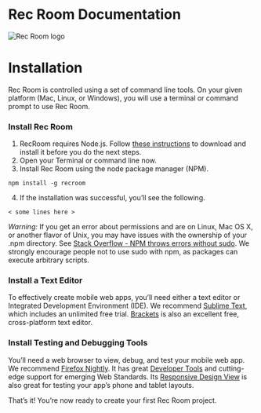 # Rec Room Documentation

![Rec Room logo](images/recroom-logo.jpg?raw=true)

# Installation

Rec Room is controlled using a set of command line tools. On your given platform (Mac, Linux, or Windows), you will use a terminal or command prompt to use Rec Room.

### Install Rec Room

1. RecRoom requires Node.js. Follow [these instructions]() to download and install it before you do the next steps.
2. Open your Terminal or command line now.
3. Install Rec Room using the node package manager (NPM).
```
npm install -g recroom
```
4. If the installation was successful, you’ll see the following.
```
< some lines here >
```

*Warning:* If you get an error about permissions and are on Linux, Mac OS X, or another flavor of Unix, you may have issues with the ownership of your .npm directory. See [Stack Overflow - NPM throws errors without sudo](). We strongly encourage people not to use sudo with npm, as packages can execute arbitrary scripts.

### Install a Text Editor

To effectively create mobile web apps, you’ll need either a text editor or Integrated Development Environment (IDE). We recommend [Sublime Text](), which includes an unlimited free trial. [Brackets]() is also an excellent free, cross-platform text editor.

### Install Testing and Debugging Tools

You’ll need a web browser to view, debug, and test your mobile web app. We recommend [Firefox Nightly](). It has great [Developer Tools]() and cutting-edge support for emerging Web Standards. Its [Responsive Design View]() is also great for testing your app’s phone and tablet layouts.

That’s it! You’re now ready to create your first Rec Room project.
